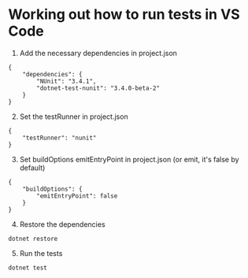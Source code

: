 # Working out how to run tests in VS Code

1. Add the necessary dependencies in project.json
```
{
    "dependencies": {
        "NUnit": "3.4.1",
        "dotnet-test-nunit": "3.4.0-beta-2"
    }
}
```

2. Set the testRunner in project.json
```
{
    "testRunner": "nunit"
}
```

3. Set buildOptions emitEntryPoint in project.json (or emit, it's false by default)
```
{
    "buildOptions": {
        "emitEntryPoint": false
    }
}
```

4. Restore the dependencies
```
dotnet restore
```

5. Run the tests
```
dotnet test
```